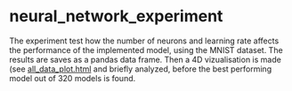 # neural_network_experiment
The experiment test how the number of neurons and learning rate affects the performance of the implemented model, using the MNIST dataset. The results are saves as a pandas data frame. Then a 4D vizualisation is made (see [all_data_plot.html](https://github.com/aslakvengbo/neural_network_experiment/all_data_plot) and briefly analyzed, before the best performing model out of 320 models is found.
